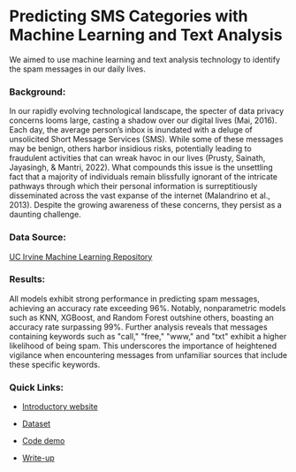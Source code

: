 # Predicting SMS Categories with Machine Learning and Text Analysis
We aimed to use machine learning and text analysis technology to identify the spam messages in our daily lives.

### Background:
In our rapidly evolving technological landscape, the specter of data privacy concerns looms large, casting a shadow over our digital lives (Mai, 2016). Each day, the average person’s inbox is inundated with a deluge of unsolicited Short Message Services (SMS). While some of these messages may be benign, others harbor insidious risks, potentially leading to fraudulent activities that can wreak havoc in our lives (Prusty, Sainath, Jayasingh, & Mantri, 2022). What compounds this issue is the unsettling fact that a majority of individuals remain blissfully ignorant of the intricate pathways through which their personal information is surreptitiously disseminated across the vast expanse of the internet (Malandrino et al., 2013). Despite the growing awareness of these concerns, they persist as a daunting challenge.

### Data Source:
[UC Irvine Machine Learning Repository](https://archive.ics.uci.edu/dataset/228/sms+spam+collection)

### Results:
All models exhibit strong performance in predicting spam messages, achieving an accuracy rate exceeding 96%. Notably, nonparametric models such as KNN, XGBoost, and Random Forest outshine others, boasting an accuracy rate surpassing 99%. Further analysis reveals that messages containing keywords such as "call," "free," "www," and "txt" exhibit a higher likelihood of being spam. This underscores the importance of heightened vigilance when encountering messages from unfamiliar sources that include these specific keywords.

### Quick Links:
- [Introductory website](https://ds3.my.canva.site/showcase)

- [Dataset](https://github.com/JiaqinWu/spam_sms_detection/blob/main/Dataset/train.csv)

- [Code demo](https://github.com/JiaqinWu/spam_sms_detection/blob/main/Code/Code.ipynb)

- [Write-up](https://github.com/JiaqinWu/spam_sms_detection/blob/main/Write-up/Insight_Report_DS3.pdf)

